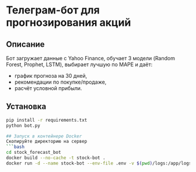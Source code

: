 # Телеграм-бот для прогнозирования акций

## Описание
Бот загружает данные с Yahoo Finance, обучает 3 модели (Random Forest, Prophet, LSTM), выбирает лучшую по MAPE и даёт:
- график прогноза на 30 дней,
- рекомендации по покупке/продаже,
- расчёт условной прибыли.

## Установка
```bash
pip install -r requirements.txt
python bot.py

## Запуск в контейнере Docker
Скопируйте директорию на сервер
```bash
cd stock_forecast_bot 
docker build --no-cache -t stock-bot .
docker run -d --name stock-bot --env-file .env -v $(pwd)/logs:/app/logs stock-bot